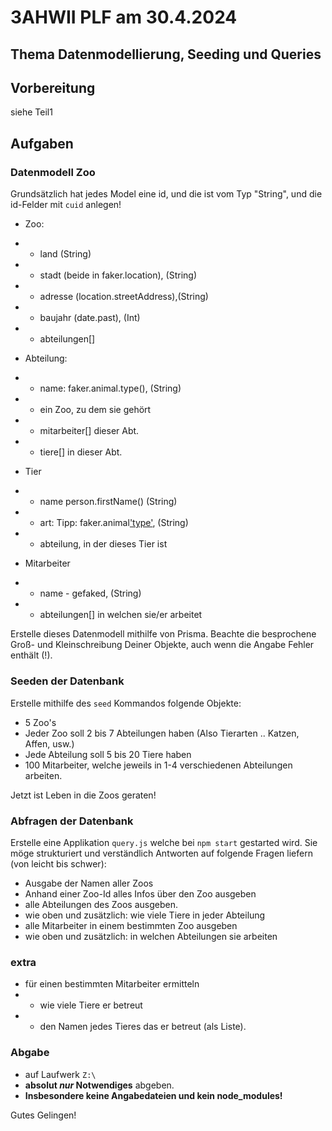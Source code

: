 # 3AHWII PLF am 30.4.2024

## Thema Datenmodellierung, Seeding und Queries

## Vorbereitung

siehe Teil1

## Aufgaben

### Datenmodell Zoo

Grundsätzlich hat jedes Model eine id, und die ist vom Typ "String", und die id-Felder mit `cuid` anlegen!

- Zoo:
- - land (String)
- - stadt (beide in faker.location), (String)
- - adresse (location.streetAddress),(String)
- - baujahr (date.past), (Int)
- - abteilungen[]

- Abteilung:
- - name: faker.animal.type(), (String)
- - ein Zoo, zu dem sie gehört
- - mitarbeiter[] dieser Abt.
- - tiere[] in dieser Abt.

- Tier
- - name person.firstName() (String)
- - art: Tipp: faker.animal['type'](), (String)
- - abteilung, in der dieses Tier ist

- Mitarbeiter
- - name - gefaked, (String)
- - abteilungen[] in welchen sie/er arbeitet

Erstelle dieses Datenmodell mithilfe von Prisma. Beachte die besprochene Groß-
und Kleinschreibung Deiner Objekte, auch wenn die Angabe Fehler enthält (!).
#####
### Seeden der Datenbank

Erstelle mithilfe des `seed` Kommandos folgende Objekte:

- 5 Zoo's
- Jeder Zoo soll 2 bis 7 Abteilungen haben (Also Tierarten .. Katzen, Affen,
    usw.)
- Jede Abteilung soll 5 bis 20 Tiere haben
- 100 Mitarbeiter, welche jeweils in 1-4 verschiedenen Abteilungen arbeiten.

Jetzt ist Leben in die Zoos geraten!

### Abfragen der Datenbank

Erstelle eine Applikation `query.js` welche bei `npm start` gestarted wird. Sie
möge strukturiert und verständlich Antworten auf folgende Fragen liefern (von
leicht bis schwer):

- Ausgabe der Namen aller Zoos
- Anhand einer Zoo-Id alles Infos über den Zoo ausgeben
- alle Abteilungen des Zoos ausgeben.
- wie oben und zusätzlich: wie viele Tiere in jeder Abteilung
- alle Mitarbeiter in einem bestimmten Zoo ausgeben
- wie oben und zusätzlich: in welchen Abteilungen sie arbeiten

### extra

- für einen bestimmten Mitarbeiter ermitteln
- - wie viele Tiere er betreut
- - den Namen jedes Tieres das er betreut (als Liste).

### Abgabe

- auf Laufwerk `Z:\`
- **absolut _nur_ Notwendiges** abgeben.
- **Insbesondere keine Angabedateien und kein node_modules!**

Gutes Gelingen!

